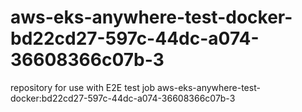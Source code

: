 # aws-eks-anywhere-test-docker-bd22cd27-597c-44dc-a074-36608366c07b-3
repository for use with E2E test job aws-eks-anywhere-test-docker:bd22cd27-597c-44dc-a074-36608366c07b-3

